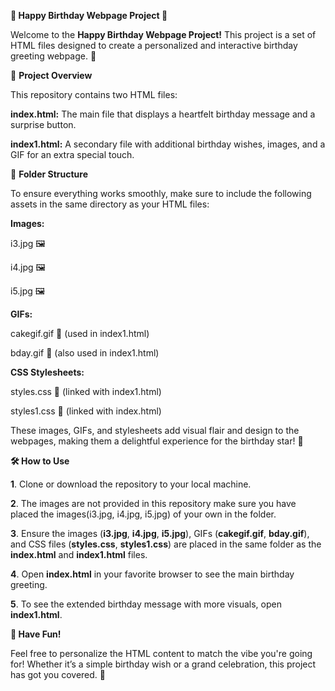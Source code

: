 **🎉 Happy Birthday Webpage Project 🎂**

Welcome to the **Happy Birthday Webpage Project!** This project is a set of HTML files designed to create a personalized and interactive birthday greeting webpage. 🎁

🌟 **Project Overview**

This repository contains two HTML files:

**index.html:** The main file that displays a heartfelt birthday message and a surprise button.

**index1.html:** A secondary file with additional birthday wishes, images, and a GIF for an extra special touch.

📁 **Folder Structure**

To ensure everything works smoothly, make sure to include the following assets in the same directory as your HTML files:

**Images:**

i3.jpg 🖼️

i4.jpg 🖼️

i5.jpg 🖼️

**GIFs:**

cakegif.gif 🎂 (used in index1.html)

bday.gif 🎉 (also used in index1.html)

**CSS Stylesheets:**

styles.css 🎨 (linked with index1.html)

styles1.css 🎨 (linked with index.html)

These images, GIFs, and stylesheets add visual flair and design to the webpages, making them a delightful experience for the birthday star! 🌟

**🛠️ How to Use**

**1**. Clone or download the repository to your local machine.

**2**. The images are not provided in this repository make sure you have placed the images(i3.jpg, i4.jpg, i5.jpg) of your own in the folder.

**3**. Ensure the images (**i3.jpg**, **i4.jpg**, **i5.jpg**), GIFs (**cakegif.gif**, **bday.gif**), and CSS files (**styles.css**, **styles1.css**) are placed in the same folder as the **index.html** and **index1.html** files.

**4**. Open **index.html** in your favorite browser to see the main birthday greeting.

**5**. To see the extended birthday message with more visuals, open **index1.html**.

**🎉 Have Fun!**

Feel free to personalize the HTML content to match the vibe you're going for! Whether it’s a simple birthday wish or a grand celebration, this project has got you covered. 💌
